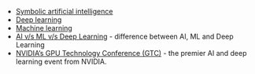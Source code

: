 - [Symbolic artificial intelligence](https://en.wikipedia.org/wiki/Symbolic_artificial_intelligence)
- [Deep learning](https://en.wikipedia.org/wiki/Deep_learning)
- [Machine learning](https://en.wikipedia.org/wiki/Machine_learning)
- [AI v/s ML v/s Deep Learning](https://towardsdatascience.com/clearing-the-confusion-ai-vs-machine-learning-vs-deep-learning-differences-fce69b21d5eb) - difference between AI, ML and Deep Learning
- [NVIDIA’s GPU Technology Conference (GTC)](https://www.nvidia.com/en-us/gtc/) - the premier AI and deep learning event from NVIDIA.
